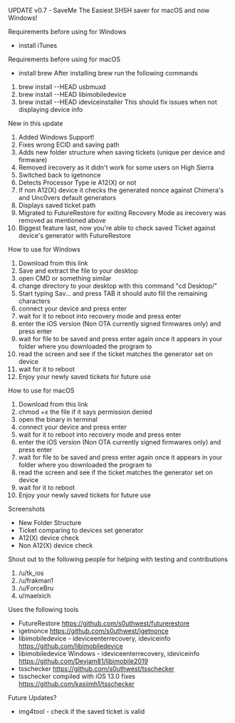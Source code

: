 UPDATE v0.7 - SaveMe The Easiest SHSH saver for macOS and now Windows!

Requirements before using for Windows
- install iTunes

Requirements before using for macOS
- install brew
After installing brew run the following commands

1. brew install --HEAD usbmuxd 
2. brew install --HEAD libimobiledevice 
3. brew install --HEAD ideviceinstaller
This should fix issues when not displaying device info

New in this update
1. Added Windows Support!
2. Fixes wrong ECID and saving path
3. Adds new folder structure when saving tickets (unique per device and firmware)
4. Removed irecovery as it didn't work for some users on High Sierra 
5. Switched back to igetnonce
6. Detects Processor Type ie A12(X) or not 
7. If non A12(X) device it checks the generated nonce against Chimera's and Unc0vers default generators
8. Displays saved ticket path  
9. Migrated to FutureRestore for exiting Recovery Mode as irecovery was removed as mentioned above
10. Biggest feature last, now you're able to check saved Ticket against device's generator with FutureRestore

How to use for Windows
1. Download from this link
2. Save and extract the file to your desktop
3. open CMD or something similar
4. change directory to your desktop with this command "cd Desktop/"
5. Start typing Sav... and press TAB it should auto fill the remaining characters 
4. connect your device and press enter
5. wait for it to reboot into recovery mode and press enter
6. enter the iOS version (Non OTA currently signed firmwares only) and press enter
7. wait for file to be saved and press enter again once it appears in your folder where you downloaded the program to
8. read the screen and see if the ticket matches the generator set on device
9. wait for it to reboot
10. Enjoy your newly saved tickets for future use

How to use for macOS
1. Download from this link
2. chmod +x the file if it says permission denied 
3. open the binary in terminal 
4. connect your device and press enter
5. wait for it to reboot into recovery mode and press enter
6. enter the iOS version (Non OTA currently signed firmwares only) and press enter
7. wait for file to be saved and press enter again once it appears in your folder where you downloaded the program to
8. read the screen and see if the ticket matches the generator set on device
9. wait for it to reboot
10. Enjoy your newly saved tickets for future use

Screenshots
-  New Folder Structure
- Ticket comparing to devices set generator
- A12(X) device check
- Non A12(X) device check

Shout out to the following people for helping with testing and contributions 
1. /u/tk_ios
2. /u/frakman1
3. /u/ForceBru
4. u/maelxich

Uses the following tools
- FutureRestore https://github.com/s0uthwest/futurerestore
- igetnonce https://github.com/s0uthwest/igetnonce
- libimobiledevice - ideviceenterrecovery, ideviceinfo https://github.com/libimobiledevice
- libimobiledevice Windows - ideviceenterrecovery, ideviceinfo https://github.com/Devjam81/libimobile2019
- tsschecker https://github.com/s0uthwest/tsschecker
- tsschecker compiled with iOS 13.0 fixes https://github.com/kasiimh1/tsschecker

Future Updates?
- img4tool - check if the saved ticket is valid 
